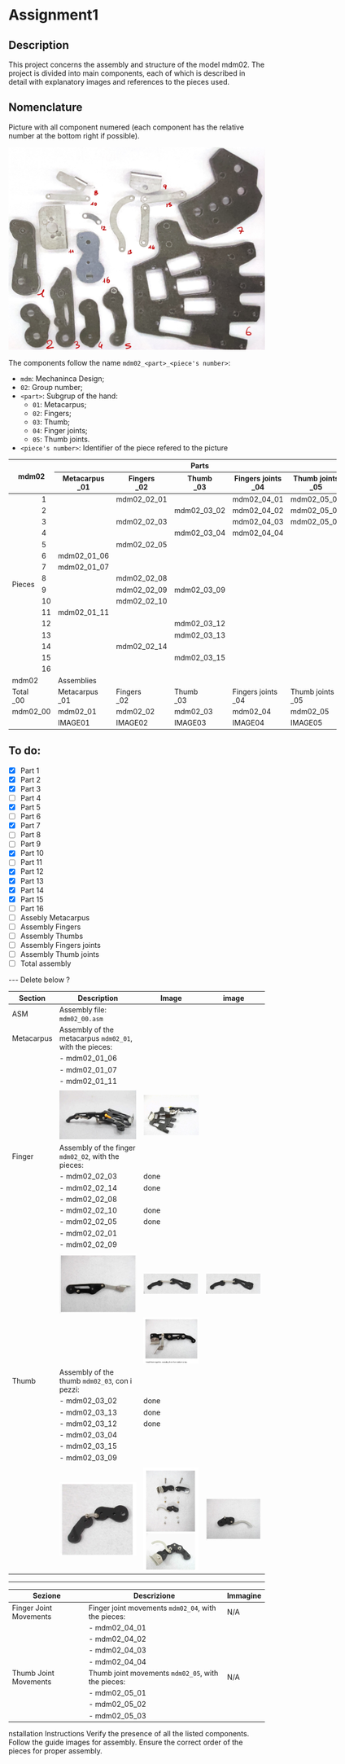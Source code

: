 # Assignment1

## Description

This project concerns the assembly and structure of the model mdm02. The project is divided into main components, each of which is described in detail with explanatory images and references to the pieces used.

## Nomenclature

Picture with all component numered (each component has the relative number at the bottom right if possible).

![](imgs/numered_components.jpg)

The components follow the name `mdm02_<part>_<piece's number>`:

- `mdm`: Mechaninca Design;
- `02`: Group number;
- `<part>`: Subgrup of the hand:
  - `01`: Metacarpus;
  - `02`: Fingers;
  - `03`: Thumb;
  - `04`: Finger joints;
  - `05`: Thumb joints.
- `<piece's number>`: Identifier of the piece refered to the picture

<table style="undefined;table-layout: fixed; width: 645px"><colgroup>
<col style="width: 56px">
<col style="width: 28px">
<col style="width: 107px">
<col style="width: 133px">
<col style="width: 107px">
<col style="width: 107px">
<col style="width: 107px">
</colgroup>
<thead>
  <tr>
    <th colspan="2" rowspan="2">mdm02<br></th>
    <th colspan="5">Parts</th>
  </tr>
  <tr>
    <th>Metacarpus<br>_01</th>
    <th>Fingers<br>_02</th>
    <th>Thumb<br>_03</th>
    <th>Fingers joints<br>_04</th>
    <th>Thumb joints<br>_05</th>
  </tr></thead>
<tbody>
  <tr>
    <td rowspan="16">Pieces</td>
    <td>1</td>
    <td></td>
    <td>mdm02_02_01</td>
    <td></td>
    <td>mdm02_04_01</td>
    <td>mdm02_05_01</td>
  </tr>
  <tr>
    <td>2</td>
    <td></td>
    <td></td>
    <td>mdm02_03_02</td>
    <td>mdm02_04_02</td>
    <td>mdm02_05_02</td>
  </tr>
  <tr>
    <td>3</td>
    <td></td>
    <td>mdm02_02_03</td>
    <td></td>
    <td>mdm02_04_03</td>
    <td>mdm02_05_03</td>
  </tr>
  <tr>
    <td>4</td>
    <td></td>
    <td></td>
    <td>mdm02_03_04</td>
    <td>mdm02_04_04</td>
    <td></td>
  </tr>
  <tr>
    <td>5</td>
    <td></td>
    <td>mdm02_02_05</td>
    <td></td>
    <td></td>
    <td></td>
  </tr>
  <tr>
    <td>6</td>
    <td>mdm02_01_06</td>
    <td></td>
    <td></td>
    <td></td>
    <td></td>
  </tr>
  <tr>
    <td>7</td>
    <td>mdm02_01_07</td>
    <td></td>
    <td></td>
    <td></td>
    <td></td>
  </tr>
  <tr>
    <td>8</td>
    <td></td>
    <td>mdm02_02_08</td>
    <td></td>
    <td></td>
    <td></td>
  </tr>
  <tr>
    <td>9</td>
    <td></td>
    <td>mdm02_02_09</td>
    <td>mdm02_03_09</td>
    <td></td>
    <td></td>
  </tr>
  <tr>
    <td>10</td>
    <td></td>
    <td>mdm02_02_10</td>
    <td></td>
    <td></td>
    <td></td>
  </tr>
  <tr>
    <td>11</td>
    <td>mdm02_01_11</td>
    <td></td>
    <td></td>
    <td></td>
    <td></td>
  </tr>
  <tr>
    <td>12</td>
    <td></td>
    <td></td>
    <td>mdm02_03_12</td>
    <td></td>
    <td></td>
  </tr>
  <tr>
    <td>13</td>
    <td></td>
    <td></td>
    <td>mdm02_03_13</td>
    <td></td>
    <td></td>
  </tr>
  <tr>
    <td>14</td>
    <td></td>
    <td>mdm02_02_14</td>
    <td></td>
    <td></td>
    <td></td>
  </tr>
  <tr>
    <td>15</td>
    <td></td>
    <td></td>
    <td>mdm02_03_15</td>
    <td></td>
    <td></td>
  </tr>
  <tr>
    <td>16</td>
    <td></td>
    <td></td>
    <td></td>
    <td></td>
    <td></td>
  </tr>
  <tr>
    <td colspan="2">mdm02</td>
    <td colspan="5">Assemblies</td>
  </tr>
  <tr>
    <td colspan="2">Total<br>_00</td>
    <td>Metacarpus<br>_01</td>
    <td>Fingers<br>_02</td>
    <td>Thumb<br>_03</td>
    <td>Fingers joints<br>_04</td>
    <td>Thumb joints<br>_05</td>
  </tr>
  <tr>
    <td colspan="2">mdm02_00</td>
    <td>mdm02_01</td>
    <td>mdm02_02</td>
    <td>mdm02_03</td>
    <td>mdm02_04</td>
    <td>mdm02_05</td>
  </tr>
  <tr>
    <td colspan="2"></td>
    <td>IMAGE01</td>
    <td>IMAGE02</td>
    <td>IMAGE03</td>
    <td>IMAGE04</td>
    <td>IMAGE05</td>
  </tr>
</tbody></table>

## To do:

- [x] Part 1
- [x] Part 2
- [x] Part 3
- [ ] Part 4
- [x] Part 5
- [ ] Part 6
- [x] Part 7
- [ ] Part 8
- [ ] Part 9
- [x] Part 10
- [ ] Part 11
- [x] Part 12
- [x] Part 13
- [x] Part 14
- [x] Part 15
- [ ] Part 16
- [ ] Assebly Metacarpus
- [ ] Assembly Fingers
- [ ] Assembly Thumbs
- [ ] Assembly Fingers joints
- [ ] Assembly Thumb joints
- [ ] Total assembly

--- Delete below ?

| Section   | Description                                         | Image                                 |                  image                        |
| --------- | --------------------------------------------------- | ------------------------------------- |-----------------------------------------------|
| ASM       |  Assembly file: `mdm02_00.asm`                      |                                       |                                               |
| Metacarpus | Assembly of the metacarpus `mdm02_01`, with the pieces: |                                  |                                               |
|           | - mdm02\_01\_06                                     |                                       |                                               |
|           | - mdm02\_01\_07                                     |                                       |                                               |
|           | - mdm02\_01\_11                                     |                                       |                                               |  
|           |                                                     |                                       |                                               |
|          |  ![metacarpus](./imgs/image%201.png)                 |   ![metacarpus](./imgs/image%202.png) |                                               | 
| Finger      |Assembly of the finger  `mdm02_02`, with the pieces:|     |                                |                                               |
|           | - mdm02\_02\_03                                     |         done                              |                                               |
|           | - mdm02\_02\_14                                     |    done                               |                                               |
|           | - mdm02\_02\_08                                     |                                       |                                               |
|           | - mdm02\_02\_10                                     |    done                                   |                                               |
|           | - mdm02\_02\_05                                     |        done                               |                                               |
|           | - mdm02\_02\_01                                     |                                       |                                               |
|           | - mdm02\_02\_09                                     |                                       |                                               |
|           |                                                     |                                       |                                               |
|           |    ![metacarpus](./imgs/image%203.png)               |  ![metacarpus](./imgs/image%204.png)  |  ![metacarpus](./imgs/image%204.png)          |  
|           |                                                     | ![metacarpus](./imgs/image%206.png)   |                                               | 
| Thumb   | Assembly of the thumb `mdm02_03`, con i pezzi:   |                                            |                                               |
|           | - mdm02\_03\_02                                     |           done                            |                                               |
|           | - mdm02\_03\_13                                     |               done                        |                                               |
|           | - mdm02\_03\_12                                     |           done                            |                                               |
|           | - mdm02\_03\_04                                     |                                       |                                               |
|           | - mdm02\_03\_15                                     |                                       |                                               |
|           | - mdm02\_03\_09                                     |                                       |                                               |
|           |                                                     |                                       |                                               |
|           |   ![metacarpus](./imgs/image%208.png)               |  ![metacarpus](./imgs/image%209.png)  |    ![metacarpus](./imgs/image%207.png)        |   

---

| Sezione                      | Descrizione                                               | Immagine |
| ---------------------------- | --------------------------------------------------------- | -------- |
|Finger Joint Movements    | Finger joint movements  `mdm02_04`, with the pieces:   | N/A      |
|                              | - mdm02\_04\_01                                           |          |
|                              | - mdm02\_04\_02                                           |          |
|                              | - mdm02\_04\_03                                           |          |
|                              | - mdm02\_04\_04                                           |          |
|Thumb Joint Movements | Thumb joint movements `mdm02_05`,  with the pieces: | N/A      |
|                              | - mdm02\_05\_01                                           |          |
|                              | - mdm02\_05\_02                                           |          |
|                              | - mdm02\_05\_03                                           |          |


nstallation Instructions
Verify the presence of all the listed components.
Follow the guide images for assembly.
Ensure the correct order of the pieces for proper assembly.

